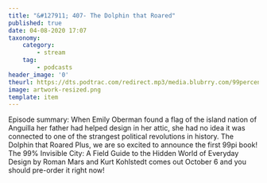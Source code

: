 ```yaml
---
title: "&#127911; 407- The Dolphin that Roared"
published: true
date: 04-08-2020 17:07
taxonomy:
    category:
        - stream
    tag:
        - podcasts
header_image: '0'
theurl: https://dts.podtrac.com/redirect.mp3/media.blubrry.com/99percentinvisible/dovetail.prxu.org/96/1469943d-a053-4612-b0ac-e0171950f9c6/01_407_The_Dolphin_that_Roared_pt01.mp3
image: artwork-resized.png
template: item
--- 
```

Episode summary: When Emily Oberman found a flag of the island nation of Anguilla her father had helped design in her attic, she had no idea it was connected to one of the strangest political revolutions in history. The Dolphin that Roared Plus, we are so excited to announce the first 99pi book! The 99% Invisible City: A Field Guide to the Hidden World of Everyday Design by Roman Mars and Kurt Kohlstedt comes out October 6 and you should pre-order it right now!
